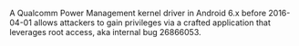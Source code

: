 A Qualcomm Power Management kernel driver in Android 6.x before 2016-04-01 allows attackers to gain privileges via a crafted application that leverages root access, aka internal bug 26866053.